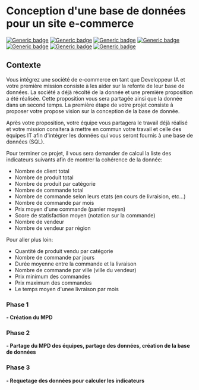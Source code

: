 # Conception d'une base de données pour un site e-commerce

[![Generic badge](https://img.shields.io/badge/MySQL-brief2-success)](https://shields.io/)
[![Generic badge](https://img.shields.io/badge/Git-brief2-success)](https://shields.io/)
[![Generic badge](https://img.shields.io/badge/Agile-brief2-success)](https://shields.io/)
[![Generic badge](https://img.shields.io/badge/SQL-brief2-success)](https://shields.io/)
[![Generic badge](https://img.shields.io/badge/Brief-brief2-success)](https://shields.io/)
[![Generic badge](https://img.shields.io/badge/Python-brief2-success)](https://shields.io/)
[![Generic badge](https://img.shields.io/badge/Pandas-brief2-success)](https://shields.io/)

## Contexte

Vous intégrez une société de e-commerce en tant que Developpeur IA et votre première mission consiste à les aider sur la refonte de leur base de données. La société a déjà récolté de la donnée et une première proposition a été réalisée. Cette proposition vous sera partagée ainsi que la donnée dans un second temps. La première étape de votre projet consiste à proposer votre propose vision sur la conception de la base de donnée.

Après votre proposition, votre équipe vous partagera le travail déjà réalisé et votre mission consitera à mettre en commun votre travail et celle des équipes IT afin d'intégrer les données qui vous seront fournis à une base de données (SQL).

Pour terminer ce projet, il vous sera demander de calcul la liste des indicateurs suivants afin de montrer la cohérence de la donnée:

* Nombre de client total
* Nombre de produit total
* Nombre de produit par catégorie
* Nombre de commande total
* Nombre de commande selon leurs etats (en cours de livraision, etc...)
* Nombre de commande par mois
* Prix moyen d'une commande (panier moyen)
* Score de statisfaction moyen (notation sur la commande)
* Nombre de vendeur
* Nombre de vendeur par région

Pour aller plus loin:

* Quantité de produit vendu par catégorie
* Nombre de commande par jours
* Durée moyenne entre la commande et la livraison
* Nombre de commande par ville (ville du vendeur)
* Prix minimum des commandes
* Prix maximum des commandes
* Le temps moyen d'unee livraison par mois


### Phase 1 
**- Création du MPD**


### Phase 2
**- Partage du MPD des équipes, partage des données, création de la base de données**


### Phase 3
**- Requetage des données pour calculer les indicateurs**